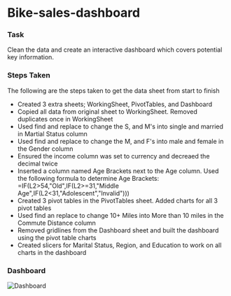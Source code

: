 # Bike-sales-dashboard

### Task
Clean the data and create an interactive dashboard which covers potential key information.

### Steps Taken
The following are the steps taken to get the data sheet from start to finish
- Created 3 extra sheets; WorkingSheet, PivotTables, and Dashboard
- Copied all data from original sheet to WorkingSheet. Removed duplicates once in WorkingSheet
- Used find and replace to change the S, and M's into single and married in Martial Status column
- Used find and replace to change the M, and F's into male and female in the Gender column
- Ensured the income column was set to currency and decreaed the decimal twice
- Inserted a column named Age Brackets next to the Age column. Used the following formula to determine Age Brackets: =IF(L2>54,"Old",IF(L2>=31,"Middle Age",IF(L2<31,"Adolescent","Invalid")))
- Created 3 pivot tables in the PivotTables sheet. Added charts for all 3 pivot tables
- Used find an replace to change 10+ Miles into More than 10 miles in the Commute Distance column
- Removed gridlines from the Dashboard sheet and built the dashboard using the pivot table charts
- Created slicers for Marital Status, Region, and Education to work on all charts in the dashboard

### Dashboard

![Dashboard](https://github.com/Baguette0812/Bike-sales-dashboard/assets/106466704/7a5758fb-415b-4e20-a1e3-174f34432a4c)
